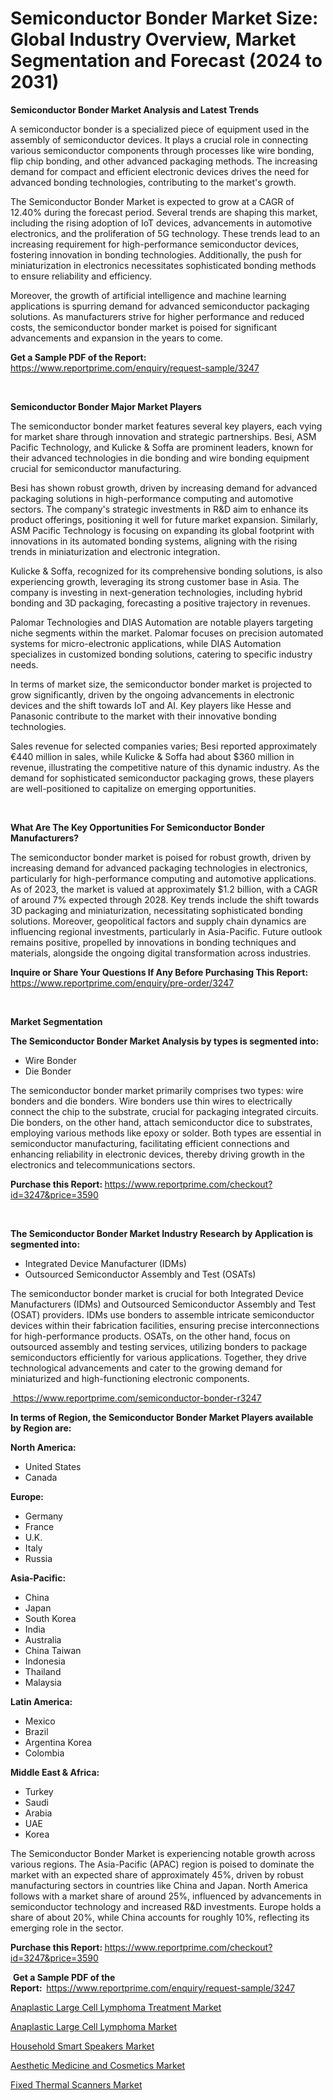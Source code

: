 <p><h1>Semiconductor Bonder Market Size: Global Industry Overview, Market Segmentation and Forecast (2024 to 2031)</h1></p><p><strong>Semiconductor Bonder Market Analysis and Latest Trends</strong></p>
<p><p>A semiconductor bonder is a specialized piece of equipment used in the assembly of semiconductor devices. It plays a crucial role in connecting various semiconductor components through processes like wire bonding, flip chip bonding, and other advanced packaging methods. The increasing demand for compact and efficient electronic devices drives the need for advanced bonding technologies, contributing to the market's growth.</p><p>The Semiconductor Bonder Market is expected to grow at a CAGR of 12.40% during the forecast period. Several trends are shaping this market, including the rising adoption of IoT devices, advancements in automotive electronics, and the proliferation of 5G technology. These trends lead to an increasing requirement for high-performance semiconductor devices, fostering innovation in bonding technologies. Additionally, the push for miniaturization in electronics necessitates sophisticated bonding methods to ensure reliability and efficiency. </p><p>Moreover, the growth of artificial intelligence and machine learning applications is spurring demand for advanced semiconductor packaging solutions. As manufacturers strive for higher performance and reduced costs, the semiconductor bonder market is poised for significant advancements and expansion in the years to come.</p></p>
<p><strong>Get a Sample PDF of the Report:&nbsp;</strong> <a href="https://www.reportprime.com/enquiry/request-sample/3247">https://www.reportprime.com/enquiry/request-sample/3247</a></p>
<p>&nbsp;</p>
<p><strong>Semiconductor Bonder Major Market Players</strong></p>
<p><p>The semiconductor bonder market features several key players, each vying for market share through innovation and strategic partnerships. Besi, ASM Pacific Technology, and Kulicke & Soffa are prominent leaders, known for their advanced technologies in die bonding and wire bonding equipment crucial for semiconductor manufacturing.</p><p>Besi has shown robust growth, driven by increasing demand for advanced packaging solutions in high-performance computing and automotive sectors. The company's strategic investments in R&D aim to enhance its product offerings, positioning it well for future market expansion. Similarly, ASM Pacific Technology is focusing on expanding its global footprint with innovations in its automated bonding systems, aligning with the rising trends in miniaturization and electronic integration.</p><p>Kulicke & Soffa, recognized for its comprehensive bonding solutions, is also experiencing growth, leveraging its strong customer base in Asia. The company is investing in next-generation technologies, including hybrid bonding and 3D packaging, forecasting a positive trajectory in revenues.</p><p>Palomar Technologies and DIAS Automation are notable players targeting niche segments within the market. Palomar focuses on precision automated systems for micro-electronic applications, while DIAS Automation specializes in customized bonding solutions, catering to specific industry needs.</p><p>In terms of market size, the semiconductor bonder market is projected to grow significantly, driven by the ongoing advancements in electronic devices and the shift towards IoT and AI. Key players like Hesse and Panasonic contribute to the market with their innovative bonding technologies.</p><p>Sales revenue for selected companies varies; Besi reported approximately €440 million in sales, while Kulicke & Soffa had about $360 million in revenue, illustrating the competitive nature of this dynamic industry. As the demand for sophisticated semiconductor packaging grows, these players are well-positioned to capitalize on emerging opportunities.</p></p>
<p>&nbsp;</p>
<p><strong>What Are The Key Opportunities For Semiconductor Bonder Manufacturers?</strong></p>
<p><p>The semiconductor bonder market is poised for robust growth, driven by increasing demand for advanced packaging technologies in electronics, particularly for high-performance computing and automotive applications. As of 2023, the market is valued at approximately $1.2 billion, with a CAGR of around 7% expected through 2028. Key trends include the shift towards 3D packaging and miniaturization, necessitating sophisticated bonding solutions. Moreover, geopolitical factors and supply chain dynamics are influencing regional investments, particularly in Asia-Pacific. Future outlook remains positive, propelled by innovations in bonding techniques and materials, alongside the ongoing digital transformation across industries.</p></p>
<p><strong>Inquire or Share Your Questions If Any Before Purchasing This Report:</strong> <a href="https://www.reportprime.com/enquiry/pre-order/3247">https://www.reportprime.com/enquiry/pre-order/3247</a></p>
<p>&nbsp;</p>
<p><strong>Market Segmentation</strong></p>
<p><strong>The Semiconductor Bonder Market Analysis by types is segmented into:</strong></p>
<p><ul><li>Wire Bonder</li><li>Die Bonder</li></ul></p>
<p><p>The semiconductor bonder market primarily comprises two types: wire bonders and die bonders. Wire bonders use thin wires to electrically connect the chip to the substrate, crucial for packaging integrated circuits. Die bonders, on the other hand, attach semiconductor dice to substrates, employing various methods like epoxy or solder. Both types are essential in semiconductor manufacturing, facilitating efficient connections and enhancing reliability in electronic devices, thereby driving growth in the electronics and telecommunications sectors.</p></p>
<p><strong>Purchase this Report:&nbsp;</strong><a href="https://www.reportprime.com/checkout?id=3247&price=3590">https://www.reportprime.com/checkout?id=3247&price=3590</a></p>
<p>&nbsp;</p>
<p><strong>The Semiconductor Bonder Market Industry Research by Application is segmented into:</strong></p>
<p><ul><li>Integrated Device Manufacturer (IDMs)</li><li>Outsourced Semiconductor Assembly and Test (OSATs)</li></ul></p>
<p><p>The semiconductor bonder market is crucial for both Integrated Device Manufacturers (IDMs) and Outsourced Semiconductor Assembly and Test (OSAT) providers. IDMs use bonders to assemble intricate semiconductor devices within their fabrication facilities, ensuring precise interconnections for high-performance products. OSATs, on the other hand, focus on outsourced assembly and testing services, utilizing bonders to package semiconductors efficiently for various applications. Together, they drive technological advancements and cater to the growing demand for miniaturized and high-functioning electronic components.</p></p>
<p><a href="https://www.reportprime.com/semiconductor-bonder-r3247">&nbsp;https://www.reportprime.com/semiconductor-bonder-r3247</a></p>
<p><strong>In terms of Region, the Semiconductor Bonder Market Players available by Region are:</strong></p>
<p>
    <p> <strong> North America: </strong>
        <ul>
            <li>United States</li>
            <li>Canada</li>
        </ul>
        </p> 
    <p> <strong> Europe: </strong>
        <ul>
            <li>Germany</li>
            <li>France</li>
            <li>U.K.</li>
            <li>Italy</li>
            <li>Russia</li>
        </ul>
        </p> 
    <p> <strong> Asia-Pacific: </strong>
        <ul>
            <li>China</li>
            <li>Japan</li>
            <li>South Korea</li>
            <li>India</li>
            <li>Australia</li>
            <li>China Taiwan</li>
            <li>Indonesia</li>
            <li>Thailand</li>
            <li>Malaysia</li>
        </ul>
        </p> 
    <p> <strong> Latin America: </strong>
        <ul>
            <li>Mexico</li>
            <li>Brazil</li>
            <li>Argentina Korea</li>
            <li>Colombia</li>
        </ul>
        </p> 
    <p> <strong> Middle East & Africa: </strong>
        <ul>
            <li>Turkey</li>
            <li>Saudi</li>
            <li>Arabia</li>
            <li>UAE</li>
            <li>Korea</li>
        </ul>
    </p>
    </p>
<p><p>The Semiconductor Bonder Market is experiencing notable growth across various regions. The Asia-Pacific (APAC) region is poised to dominate the market with an expected share of approximately 45%, driven by robust manufacturing sectors in countries like China and Japan. North America follows with a market share of around 25%, influenced by advancements in semiconductor technology and increased R&D investments. Europe holds a share of about 20%, while China accounts for roughly 10%, reflecting its emerging role in the sector.</p></p>
<p><strong>Purchase this Report: </strong><a href="https://www.reportprime.com/checkout?id=3247&price=3590">https://www.reportprime.com/checkout?id=3247&price=3590</a></p>
<p>&nbsp;<strong>Get a Sample PDF of the Report:&nbsp;&nbsp;</strong><a href="https://www.reportprime.com/enquiry/request-sample/3247">https://www.reportprime.com/enquiry/request-sample/3247</a></p>
<p><strong></strong></p>
<p><p><a href="https://www.linkedin.com/pulse/anaplastic-large-cell-lymphoma-treatment-market-strategic-insights-ela9e?trackingId=r2%2FaUJB7Tz66XlT2r83ujA%3D%3D">Anaplastic Large Cell Lymphoma Treatment Market</a></p><p><a href="https://www.linkedin.com/pulse/emerging-trends-anaplastic-large-cell-lymphoma-market-global-v5uee?trackingId=r2z8VepZTQmImLnf9BSADw%3D%3D">Anaplastic Large Cell Lymphoma Market</a></p><p><a href="https://github.com/BretDuke76/Market-Research-Report-List-1/blob/main/household-smart-speakers-market.md">Household Smart Speakers Market</a></p><p><a href="https://issuu.com/reportprime-2/docs/aesthetic-medicine-and-cosmetics-ma_2685cf0874bc57">Aesthetic Medicine and Cosmetics Market</a></p><p><a href="https://github.com/NancyAlvarado586/Market-Research-Report-List-1/blob/main/fixed-thermal-scanners-market.md">Fixed Thermal Scanners Market</a></p></p>